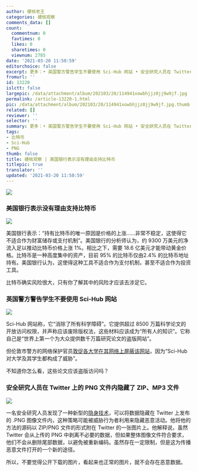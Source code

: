 ```yaml
---
author: 硬核老王
categories: 硬核观察
comments_data: []
count:
  commentnum: 0
  favtimes: 0
  likes: 0
  sharetimes: 0
  viewnum: 2785
date: '2021-03-20 11:50:59'
editorchoice: false
excerpt: 更多：• 英国警方警告学生不要使用 Sci-Hub 网站 • 安全研究人员在 Twitter 上的 PNG 文件内隐藏了 ZIP、MP3 文件
fromurl: ''
id: 13220
islctt: false
largepic: /data/attachment/album/202103/20/114941xowbhjjz0jj9w9jf.jpg
permalink: /article-13220-1.html
pic: /data/attachment/album/202103/20/114941xowbhjjz0jj9w9jf.jpg.thumb.jpg
related: []
reviewer: ''
selector: ''
summary: 更多：• 英国警方警告学生不要使用 Sci-Hub 网站 • 安全研究人员在 Twitter 上的 PNG 文件内隐藏了 ZIP、MP3 文件
tags:
- 比特币
- Sci-Hub
- PNG
thumb: false
title: 硬核观察 | 美国银行表示没有理由支持比特币
titlepic: true
translator: ''
updated: '2021-03-20 11:50:59'
---
```


![](/data/attachment/album/202103/20/114941xowbhjjz0jj9w9jf.jpg)


### 美国银行表示没有理由支持比特币


![](/data/attachment/album/202103/20/114951u500zqyyfq56l9kh.jpg)


美国银行表示：“持有比特币的唯一原因是价格的上涨……非常不稳定，这使得它不适合作为财富储存或支付机制”。美国银行的分析师认为，约 9300 万美元的净流入足以推动比特币价格上涨 1%。相比之下，需要 18.6 亿美元才能带动黄金价格。比特币是一种高度集中的资产，目前 95% 的比特币仅由2.4% 的比特币地址持有。美国银行认为，这使得这种工具不适合作为支付机制，甚至不适合作为投资工具。


比特币确实风险很大，只有你了解其中的风险才应该去涉足它。


### 英国警方警告学生不要使用 Sci-Hub 网站


![](/data/attachment/album/202103/20/115003nz71i4iogww0gp3z.jpg)


Sci-Hub 网站称，它“消除了所有科学障碍”。它提供超过 8500 万篇科学论文的开放访问权限，并声称应该废除版权法，这些材料应该成为“所有人的知识”。它称自己是“世界上第一个为大众提供数千万篇研究论文的盗版网站”。


但伦敦市警方的网络保护官员[敦促各大学在其网络上屏蔽该网站](https://www.bbc.com/news/education-56462390 "https://www.bbc.com/news/education-56462390")，因为“Sci-Hub 对大学及其学生都构成了威胁”。


不知道你怎么看，这些论文应该盗版访问吗？


### 安全研究人员在 Twitter 上的 PNG 文件内隐藏了 ZIP、MP3 文件


![](/data/attachment/album/202103/20/115014q1k33ecllaczh0i1.png)


一名安全研究人员发现了一种新型的[隐身技术](https://threatpost.com/researcher-hides-files-in-png-twitter/164881/ "https://threatpost.com/researcher-hides-files-in-png-twitter/164881/")，可以将数据隐藏在 Twitter 上发布的 .PNG 图像文件内，这种策略可能被威胁行为者利用来隐藏恶意活动。他将他的方法的源码以 ZIP/PNG 文件的形式附在 Twitter 的一张图片上。他解释说，虽然 Twitter 会从上传的 PNG 中剥离不必要的数据，但如果整体图像文件符合要求，他们不会从删除尾部数据，以避免被重新编码。虽然存在一定限制，但是这为传播恶意文件打开的一个新的途径。


所以，不要觉得公开下载的图片，看起来也正常的图片，就不会存在恶意数据。